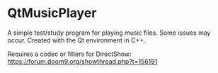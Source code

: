 # QtMusicPlayer

A simple test/study program for playing music files. Some issues may occur. Created with the Qt environment in C++.

Requires a codec or filters for DirectShow:
https://forum.doom9.org/showthread.php?t=156191